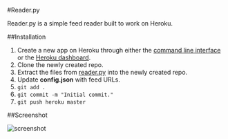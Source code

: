#Reader.py

Reader.py is a simple feed reader built to work on Heroku.

##Installation

1. Create a new app on Heroku through either the [command line interface](https://toolbelt.herokuapp.com/) or the [Heroku dashboard](https://dashboard.heroku.com/apps).
2. Clone the newly created repo.
3. Extract the files from [reader.py](https://github.com/neogeek/reader.py/archive/master.zip) into the newly created repo.
4. Update **config.json** with feed URLs.
5. `git add .`
6. `git commit -m "Initial commit."`
7. `git push heroku master`

##Screenshot

![screenshot](http://f.cl.ly/items/2v0Z2x0A421a2b1H3Q2p/readerpy-screenshot.png)

